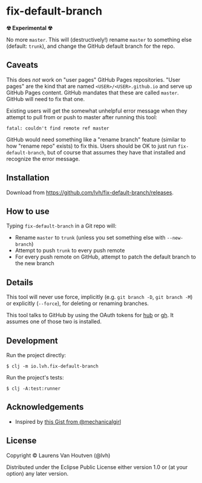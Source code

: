 # fix-default-branch

**☢ Experimental ☢**

No more `master`. This will (destructively!) rename `master` to something else
(default: `trunk`), and change the GitHub default branch for the repo.

## Caveats

This does *not* work on "user pages" GitHub Pages repositories. "User pages" are
the kind that are named `<USER>/<USER>.github.io` and serve up GitHub Pages
content. GitHub mandates that these are called `master`. GitHub will need to fix
that one.

Existing users will get the somewhat unhelpful error message when they attempt
to pull from or push to master after running this tool:

```
fatal: couldn't find remote ref master
```

GitHub would need something like a "rename branch" feature (similar to how
"rename repo" exists) to fix this. Users should be OK to just run
`fix-default-branch`, but of course that assumes they have that installed and
recognize the error message.

## Installation

Download from https://github.com/lvh/fix-default-branch/releases.

## How to use

Typing `fix-default-branch` in a Git repo will:

* Rename `master` to `trunk` (unless you set something else with `--new-branch`)
* Attempt to push `trunk` to every push remote
* For every push remote on GitHub, attempt to patch the default branch to the new branch

## Details

This tool will never use force, implicitly (e.g. `git branch -D`, `git branch
-M`) or explicitly (`--force`), for deleting or renaming branches.

This tool talks to GitHub by using the OAuth tokens for [hub][hub] or [gh][gh].
It assumes one of those two is installed.

[hub]: https://github.com/github/hub
[gh]: https://github.com/cli/cli

## Development

Run the project directly:

    $ clj -m io.lvh.fix-default-branch

Run the project's tests:

    $ clj -A:test:runner

## Acknowledgements

* Inspired by [this Gist from @mechanicalgirl](https://gist.github.com/mechanicalgirl/46cb147f30ced94115f91268885eda99)

## License

Copyright © Laurens Van Houtven (@lvh)

Distributed under the Eclipse Public License either version 1.0 or (at
your option) any later version.
